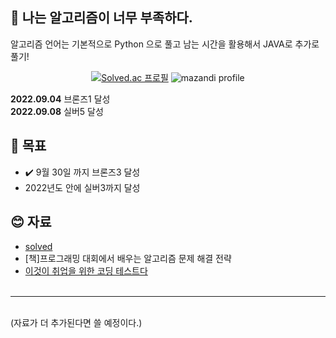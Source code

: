 ## 👏 나는 알고리즘이 너무 부족하다.
알고리즘 언어는 기본적으로 Python 으로 풀고 남는 시간을 활용해서 JAVA로 추가로 풀기! 
<br>

<div align=center>


[![Solved.ac
프로필](http://mazassumnida.wtf/api/v2/generate_badge?boj=woowoon920)](https://solved.ac/woowoon920)
![mazandi profile](http://mazandi.herokuapp.com/api?handle=woowoon920&theme=cold)

</div>

**2022.09.04** 브론즈1 달성<br>
**2022.09.08** 실버5 달성<br>

## 🤙 목표 
- ✔️ 9월 30일 까지 브론즈3 달성
- 2022년도 안에 실버3까지 달성

## 😊 자료
- [solved](https://solved.ac/problems/level)
- [책]프로그래밍 대회에서 배우는 알고리즘 문제 해결 전략
- [이것이 취업을 위한 코딩 테스트다](https://github.com/ndb796/python-for-coding-test)
<br><br>
---
<br>
(자료가 더 추가된다면 쓸 예정이다.)

